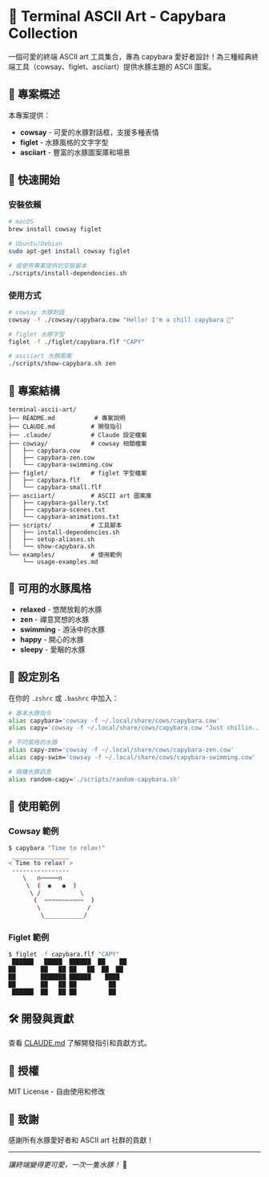 # 🦫 Terminal ASCII Art - Capybara Collection

一個可愛的終端 ASCII art 工具集合，專為 capybara 愛好者設計！為三種經典終端工具（cowsay、figlet、asciiart）提供水豚主題的 ASCII 圖案。

## 🎯 專案概述

本專案提供：
- **cowsay** - 可愛的水豚對話框，支援多種表情
- **figlet** - 水豚風格的文字字型 
- **asciiart** - 豐富的水豚圖案庫和場景

## 🚀 快速開始

### 安裝依賴
```bash
# macOS
brew install cowsay figlet

# Ubuntu/Debian
sudo apt-get install cowsay figlet

# 或使用專案提供的安裝腳本
./scripts/install-dependencies.sh
```

### 使用方式
```bash
# cowsay 水豚對話
cowsay -f ./cowsay/capybara.cow "Hello! I'm a chill capybara 🌿"

# figlet 水豚字型
figlet -f ./figlet/capybara.flf "CAPY"

# asciiart 水豚圖案
./scripts/show-capybara.sh zen
```

## 📁 專案結構

```
terminal-ascii-art/
├── README.md           # 專案說明
├── CLAUDE.md          # 開發指引
├── .claude/           # Claude 設定檔案
├── cowsay/            # cowsay 相關檔案
│   ├── capybara.cow
│   ├── capybara-zen.cow
│   └── capybara-swimming.cow
├── figlet/            # figlet 字型檔案
│   ├── capybara.flf
│   └── capybara-small.flf
├── asciiart/          # ASCII art 圖案庫
│   ├── capybara-gallery.txt
│   ├── capybara-scenes.txt
│   └── capybara-animations.txt
├── scripts/           # 工具腳本
│   ├── install-dependencies.sh
│   ├── setup-aliases.sh
│   └── show-capybara.sh
└── examples/          # 使用範例
    └── usage-examples.md
```

## 🎨 可用的水豚風格

- **relaxed** - 悠閒放鬆的水豚
- **zen** - 禪意冥想的水豚
- **swimming** - 游泳中的水豚
- **happy** - 開心的水豚
- **sleepy** - 愛睏的水豚

## 🔧 設定別名

在你的 `.zshrc` 或 `.bashrc` 中加入：

```bash
# 基本水豚指令
alias capybara='cowsay -f ~/.local/share/cows/capybara.cow'
alias capy='cowsay -f ~/.local/share/cows/capybara.cow "Just chillin..."'

# 不同風格的水豚
alias capy-zen='cowsay -f ~/.local/share/cows/capybara-zen.cow'
alias capy-swim='cowsay -f ~/.local/share/cows/capybara-swimming.cow'

# 隨機水豚訊息
alias random-capy='./scripts/random-capybara.sh'
```

## 📸 使用範例

### Cowsay 範例
```bash
$ capybara "Time to relax!"
 ________________
< Time to relax! >
 ----------------
    \   ∩─────∩
     \  (  ◉   ◉  )
      \ /           \
       (  ~~~~~~~~~~~  )
        \             /
         \___________/
```

### Figlet 範例
```bash
$ figlet -f capybara.flf "CAPY"
 ██████   █████  ██████  ██    ██ 
██       ██   ██ ██   ██  ██  ██  
██       ███████ ██████    ████   
██       ██   ██ ██         ██    
 ██████  ██   ██ ██         ██    
```

## 🛠️ 開發與貢獻

查看 [CLAUDE.md](./CLAUDE.md) 了解開發指引和貢獻方式。

## 📄 授權

MIT License - 自由使用和修改

## 🙏 致謝

感謝所有水豚愛好者和 ASCII art 社群的貢獻！

---

*讓終端變得更可愛，一次一隻水豚！* 🦫